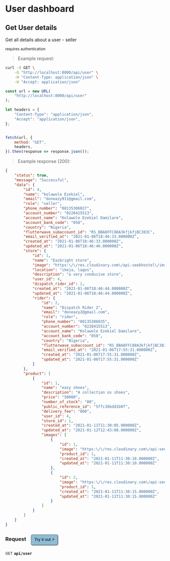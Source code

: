 # User dashboard


## Get User details
Get all details about a user - seller

<small class="badge badge-darkred">requires authentication</small>



> Example request:

```bash
curl -X GET \
    -G "http://localhost:8000/api/user" \
    -H "Content-Type: application/json" \
    -H "Accept: application/json"
```

```javascript
const url = new URL(
    "http://localhost:8000/api/user"
);

let headers = {
    "Content-Type": "application/json",
    "Accept": "application/json",
};


fetch(url, {
    method: "GET",
    headers,
}).then(response => response.json());
```


> Example response (200):

```json
{
    "status": true,
    "message": "Successful",
    "data": {
        "id": 4,
        "name": "kolawole Ezekiel",
        "email": "doneazy911@gmail.com",
        "role": "seller",
        "phone_number": "08135306027",
        "account_number": "0228415513",
        "account_name": "Kolawole Ezekiel Damilare",
        "account_bank_code": "058",
        "country": "Nigeria",
        "flutterwave_subaccount_id": "RS_BBA8FFC88A3kfjkfjBC383C",
        "email_verified_at": "2021-01-06T18:46:33.000000Z",
        "created_at": "2021-01-06T18:46:33.000000Z",
        "updated_at": "2021-01-06T18:46:46.000000Z",
        "store": {
            "id": 1,
            "name": "Eazbright store",
            "image": "https:\/\/res.cloudinary.com\/api-seekhostel\/image\/upload\/v1609958802\/JUMGA_FOR_FLUTTERWAVE%20-%20Shop%20Images\/itlylp997digqwvq8frb.png",
            "location": "ikeja, lagos",
            "description": "a very conducive store",
            "user_id": 4,
            "dispatch_rider_id": 2,
            "created_at": "2021-01-06T18:46:44.000000Z",
            "updated_at": "2021-01-06T18:46:44.000000Z",
            "rider": {
                "id": 2,
                "name": "Dispatch Rider 2",
                "email": "doneazy2@gmail.com",
                "role": "rider",
                "phone_number": "08135306035",
                "account_number": "0228415513",
                "account_name": "Kolawole Ezekiel Damilare",
                "account_bank_code": "058",
                "country": "Nigeria",
                "flutterwave_subaccount_id": "RS_BBA8FFC88A3kfjkfjBC383C",
                "email_verified_at": "2021-01-06T17:55:31.000000Z",
                "created_at": "2021-01-06T17:55:31.000000Z",
                "updated_at": "2021-01-06T17:55:31.000000Z"
            }
        },
        "product": [
            {
                "id": 1,
                "name": "eazy shoes",
                "description": "A collection os shoes",
                "price": "50000",
                "number_of_stock": "80",
                "public_reference_id": "5ffc36bdd1b0f",
                "delivery_fee": "800",
                "user_id": 4,
                "store_id": 1,
                "created_at": "2021-01-11T11:30:05.000000Z",
                "updated_at": "2021-01-12T12:43:08.000000Z",
                "images": [
                    {
                        "id": 1,
                        "image": "https:\/\/res.cloudinary.com\/api-seekhostel\/image\/upload\/v1610364609\/JUMGA_FOR_FLUTTERWAVE%20-%20Product%20Images\/splnn0brrelkbrxdfgbb.png",
                        "product_id": 1,
                        "created_at": "2021-01-11T11:30:10.000000Z",
                        "updated_at": "2021-01-11T11:30:10.000000Z"
                    },
                    {
                        "id": 2,
                        "image": "https:\/\/res.cloudinary.com\/api-seekhostel\/image\/upload\/v1610364613\/JUMGA_FOR_FLUTTERWAVE%20-%20Product%20Images\/v3mkeajh6wklfnzxkneq.png",
                        "product_id": 1,
                        "created_at": "2021-01-11T11:30:15.000000Z",
                        "updated_at": "2021-01-11T11:30:15.000000Z"
                    }
                ]
            }
        ]
    }
}
```
<div id="execution-results-GETapi-user" hidden>
    <blockquote>Received response<span id="execution-response-status-GETapi-user"></span>:</blockquote>
    <pre class="json"><code id="execution-response-content-GETapi-user"></code></pre>
</div>
<div id="execution-error-GETapi-user" hidden>
    <blockquote>Request failed with error:</blockquote>
    <pre><code id="execution-error-message-GETapi-user"></code></pre>
</div>
<form id="form-GETapi-user" data-method="GET" data-path="api/user" data-authed="1" data-hasfiles="0" data-headers='{"Content-Type":"application\/json","Accept":"application\/json"}' onsubmit="event.preventDefault(); executeTryOut('GETapi-user', this);">
<h3>
    Request&nbsp;&nbsp;&nbsp;
        <button type="button" style="background-color: #8fbcd4; padding: 5px 10px; border-radius: 5px; border-width: thin;" id="btn-tryout-GETapi-user" onclick="tryItOut('GETapi-user');">Try it out ⚡</button>
    <button type="button" style="background-color: #c97a7e; padding: 5px 10px; border-radius: 5px; border-width: thin;" id="btn-canceltryout-GETapi-user" onclick="cancelTryOut('GETapi-user');" hidden>Cancel</button>&nbsp;&nbsp;
    <button type="submit" style="background-color: #6ac174; padding: 5px 10px; border-radius: 5px; border-width: thin;" id="btn-executetryout-GETapi-user" hidden>Send Request 💥</button>
    </h3>
<p>
<small class="badge badge-green">GET</small>
 <b><code>api/user</code></b>
</p>
<p>
<label id="auth-GETapi-user" hidden>Authorization header: <b><code>Bearer </code></b><input type="text" name="Authorization" data-prefix="Bearer " data-endpoint="GETapi-user" data-component="header"></label>
</p>
</form>



